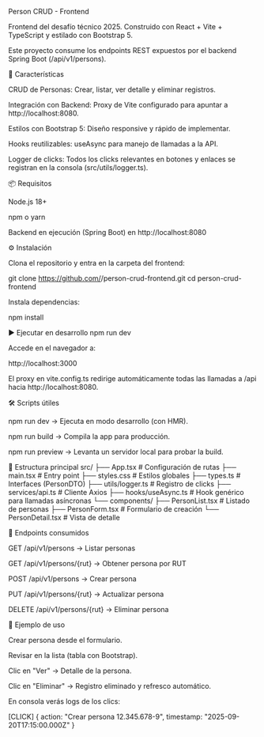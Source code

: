 Person CRUD - Frontend

Frontend del desafío técnico 2025.
Construido con React + Vite + TypeScript y estilado con Bootstrap 5.

Este proyecto consume los endpoints REST expuestos por el backend Spring Boot (/api/v1/persons).

🚀 Características

CRUD de Personas: Crear, listar, ver detalle y eliminar registros.

Integración con Backend: Proxy de Vite configurado para apuntar a http://localhost:8080.

Estilos con Bootstrap 5: Diseño responsive y rápido de implementar.

Hooks reutilizables: useAsync para manejo de llamadas a la API.

Logger de clicks: Todos los clicks relevantes en botones y enlaces se registran en la consola (src/utils/logger.ts).

📦 Requisitos

Node.js 18+

npm o yarn

Backend en ejecución (Spring Boot) en http://localhost:8080

⚙️ Instalación

Clona el repositorio y entra en la carpeta del frontend:

git clone https://github.com/<tu-usuario>/person-crud-frontend.git
cd person-crud-frontend


Instala dependencias:

npm install

▶️ Ejecutar en desarrollo
npm run dev


Accede en el navegador a:

http://localhost:3000


El proxy en vite.config.ts redirige automáticamente todas las llamadas a /api hacia http://localhost:8080.

🛠️ Scripts útiles

npm run dev → Ejecuta en modo desarrollo (con HMR).

npm run build → Compila la app para producción.

npm run preview → Levanta un servidor local para probar la build.

📁 Estructura principal
src/
├── App.tsx               # Configuración de rutas
├── main.tsx              # Entry point
├── styles.css            # Estilos globales
├── types.ts              # Interfaces (PersonDTO)
├── utils/logger.ts       # Registro de clicks
├── services/api.ts       # Cliente Axios
├── hooks/useAsync.ts     # Hook genérico para llamadas asíncronas
└── components/
    ├── PersonList.tsx    # Listado de personas
    ├── PersonForm.tsx    # Formulario de creación
    └── PersonDetail.tsx  # Vista de detalle

🔗 Endpoints consumidos

GET /api/v1/persons → Listar personas

GET /api/v1/persons/{rut} → Obtener persona por RUT

POST /api/v1/persons → Crear persona

PUT /api/v1/persons/{rut} → Actualizar persona

DELETE /api/v1/persons/{rut} → Eliminar persona

📸 Ejemplo de uso

Crear persona desde el formulario.

Revisar en la lista (tabla con Bootstrap).

Clic en "Ver" → Detalle de la persona.

Clic en "Eliminar" → Registro eliminado y refresco automático.

En consola verás logs de los clics:

[CLICK] { action: "Crear persona 12.345.678-9", timestamp: "2025-09-20T17:15:00.000Z" }
